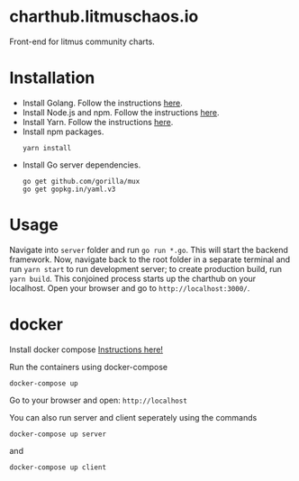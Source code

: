 # charthub.litmuschaos.io  
Front-end for litmus community charts.

# Installation
- Install Golang. Follow the instructions [here](https://golang.org/doc/install).
- Install Node.js and npm. Follow the instructions [here](https://nodejs.org/en/download/current/).
- Install Yarn. Follow the instructions [here](https://yarnpkg.com/en/docs/install).
- Install npm packages.
  ```
  yarn install  
  ```
- Install Go server dependencies.
  ```
  go get github.com/gorilla/mux
  go get gopkg.in/yaml.v3
  ```

# Usage
Navigate into `server` folder and run `go run *.go`. This will start the backend framework. 
Now, navigate back to the root folder in a separate terminal and run `yarn start` to run development server; 
to create production build, run `yarn build`. This conjoined process starts up the charthub on your localhost. 
Open your browser and go to `http://localhost:3000/`.

# docker

Install docker compose [Instructions here!](https://docs.docker.com/compose/install/)

Run the containers using docker-compose

```docker-compose up```

Go to your browser and open: `http://localhost`

You can also run server and client seperately using the commands

```docker-compose up server```

and

```docker-compose up client```